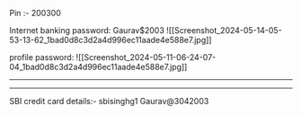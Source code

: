 
Pin :-
200300

Internet banking password:
Gaurav$2003
![[Screenshot_2024-05-14-05-53-13-62_1bad0d8c3d2a4d996ec11aade4e588e7.jpg]]




 profile password:
![[Screenshot_2024-05-11-06-24-07-04_1bad0d8c3d2a4d996ec11aade4e588e7.jpg]]



---
---

SBI credit card details:-
sbisinghg1 
Gaurav@3042003